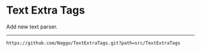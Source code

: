 # Text Extra Tags

Add new text parser.

-----

```
https://github.com/Naggo/TextExtraTags.git?path=src/TextExtraTags
```
